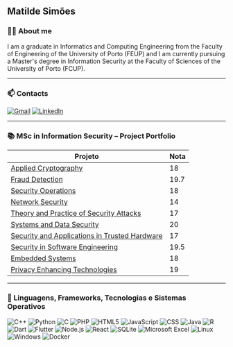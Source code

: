 ## Matilde Simões

### 👩‍💻 About me

I am a graduate in Informatics and Computing Engineering from the Faculty of Engineering of the University of Porto (FEUP) and I am currently pursuing a Master's degree in Information Security at the Faculty of Sciences of the University of Porto (FCUP).

---

### 📫 Contacts

[![Gmail](https://img.shields.io/badge/Gmail-D14836?style=for-the-badge&logo=gmail&logoColor=white)](mailto:teuemail@gmail.com)
[![LinkedIn](https://img.shields.io/badge/LinkedIn-0077B5?style=for-the-badge&logo=linkedin&logoColor=white)](https://linkedin.com/in/teuperfil)

---

### 📚 MSc in Information Security – Project Portfolio

| Projeto | Nota |
|--------|------|
| [Applied Cryptography](https://github.com/matildesimoes/Criptografia) | 18 |
| [Fraud Detection](https://github.com/matildesimoes/Fraud-Detection-with-AI) | 19.7 |
| [Security Operations](https://github.com/username/ataque-indcpa) | 18 |
| [Network Security](https://github.com/username/iac-seguranca-cloud) | 14 |
| [Theory and Practice of Security Attacks](https://github.com/matildesimoes/tpas) | 17 |
| [Systems and Data Security](https://github.com/matildesimoes/sistemasdedados) | 20 |
| [Security and Applications in Trusted Hardware](https://github.com/username/credential-stuffing) | 17 |
| [Security in Software Engineering](https://github.com/username/fraude-ml) | 19.5 |
| [Embedded Systems](https://github.com/matildesimoes/AutomaticLights) | 18 |
| [Privacy Enhancing Technologies](https://github.com/matildesimoes/privacidade) | 19 |

---

### 🧠 Linguagens, Frameworks, Tecnologias e Sistemas Operativos

![C++](https://img.shields.io/badge/C%2B%2B-00599C?style=for-the-badge&logo=c%2B%2B&logoColor=white)
![Python](https://img.shields.io/badge/Python-3776AB?style=for-the-badge&logo=python&logoColor=white)
![C](https://img.shields.io/badge/C-00599C?style=for-the-badge&logo=c&logoColor=white)
![PHP](https://img.shields.io/badge/PHP-777BB4?style=for-the-badge&logo=php&logoColor=white)
![HTML5](https://img.shields.io/badge/HTML5-E34F26?style=for-the-badge&logo=html5&logoColor=white)
![JavaScript](https://img.shields.io/badge/JavaScript-F7DF1E?style=for-the-badge&logo=javascript&logoColor=black)
![CSS](https://img.shields.io/badge/CSS-239120?style=for-the-badge&logo=css3&logoColor=white)
![Java](https://img.shields.io/badge/Java-ED8B00?style=for-the-badge&logo=openjdk&logoColor=white)
![R](https://img.shields.io/badge/R-276DC3?style=for-the-badge&logo=r&logoColor=white)
![Dart](https://img.shields.io/badge/Dart-0175C2?style=for-the-badge&logo=dart&logoColor=white)
![Flutter](https://img.shields.io/badge/Flutter-02569B?style=for-the-badge&logo=flutter&logoColor=white)
![Node.js](https://img.shields.io/badge/Node.js-339933?style=for-the-badge&logo=nodedotjs&logoColor=white)
![React](https://img.shields.io/badge/React-61DAFB?style=for-the-badge&logo=react&logoColor=black)
![SQLite](https://img.shields.io/badge/SQLite-07405E?style=for-the-badge&logo=sqlite&logoColor=white)
![Microsoft Excel](https://img.shields.io/badge/Microsoft_Excel-217346?style=for-the-badge&logo=microsoft-excel&logoColor=white)
![Linux](https://img.shields.io/badge/Linux-FCC624?style=for-the-badge&logo=linux&logoColor=black)
![Windows](https://img.shields.io/badge/Windows-0078D6?style=for-the-badge&logo=windows&logoColor=white)
![Docker](https://img.shields.io/badge/Docker-2496ED?style=for-the-badge&logo=docker&logoColor=white)

